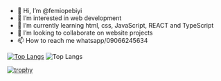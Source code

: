 - 👋 Hi, I’m @femiopebiyi
- 👀 I’m interested in web development
- 🌱 I’m currently learning html, css, JavaScript, REACT and TypeScript
- 💞️ I’m looking to collaborate on website projects
- 📫 How to reach me whatsapp/09066245634

<!---
femiopebiyi/femiopebiyi is a ✨ special ✨ repository because its `README.md` (this file) appears on your GitHub profile.
You can click the Preview link to take a look at your changes.
--->



[![Top Langs](https://github-readme-stats.vercel.app/api?username=femiopebiyi&theme=algolia&show_icons=true)](https://github.com/saifurrahman1193)
![Top Langs](https://github-readme-stats.vercel.app/api/top-langs/?username=femiopebiyi&theme=tokyonight)

[![trophy](https://github-profile-trophy.vercel.app/?username=femiopebiyi)](https://github.com/ryo-ma/github-profile-trophy)
